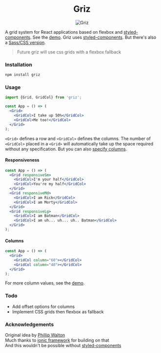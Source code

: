 <h1 align="center">
  Griz
</h1>

<div align="center">

![Griz](https://cdn.rawgit.com/josephrexme/griz/66796439/griz.png)

</div>

A grid system for React applications based on flexbox and [styled-components](https://www.styled-components.com). See the [demo](https://josephrexme.github.io/griz/). Griz uses [styled-components](https://www.styled-components.com). But there's also a [Sass/CSS version](https://gist.github.com/josephrexme/e71e5502b09b5421084f32dcdce8247a).

> Future griz will use css grids with a flexbox fallback

### Installation

```sh
npm install griz
```

### Usage
```jsx
import {Grid, GridCol} from 'griz';

const App = () => (
  <Grid>
    <GridCol>I take up 50%</GridCol>
    <GridCol>Me too!</GridCol>
  </Grid>
);
```
`<Grid>` defines a row and `<GridCol>` defines the columns. The number of `<GridCol>` placed in a `<Grid>` will automatically take up the space required without any specification. But you can also [specify columns](#columns).

#### Responsiveness
```jsx
const App = () => (
  <Grid responsiveSm>
    <GridCol>I'm your half</GridCol>
    <GridCol>You're my half</GridCol>
  </Grid>
  <Grid responsiveMd>
    <GridCol>I am Rick</GridCol>
    <GridCol>I am Morty</GridCol>
  </Grid>
  <Grid responsiveLg>
    <GridCol>I am Batman</GridCol>
    <GridCol>I am uh... uh... uh.. Batman</GridCol>
  </Grid>
);
```

#### Columns
```jsx
const App = () => (
  <Grid>
    <GridCol column="60"></GridCol>
    <GridCol column="40"></GridCol>
  </Grid>
);
```
For more column values, see the [demo](https://josephrexme.github.io/griz/).

### Todo
- Add offset options for columns
- Implement CSS grids then flexbox as fallback

### Acknowledgements
Original idea by [Phillip Walton](http://philipwalton.github.io/solved-by-flexbox/demos/grids/)<br>
Much thanks to [ionic framework](http://ionicframework.com/docs/components/#grid) for building on that<br>
And this wouldn't be possible without [styled-components](https://www.styled-components.com)
